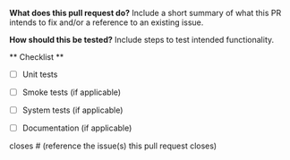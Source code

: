 **What does this pull request do?**
Include a short summary of what this PR intends to fix and/or a reference to an existing issue.


**How should this be tested?**
Include steps to test intended functionality.


** Checklist **
- [ ] Unit tests
- [ ] Smoke tests (if applicable)
- [ ] System tests (if applicable)
- [ ] Documentation (if applicable)


closes #
(reference the issue(s) this pull request closes)
